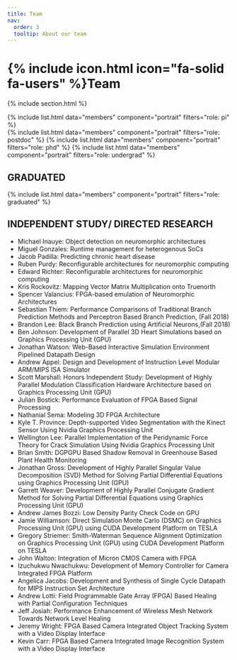 ```yaml
---
title: Team
nav:
  order: 3
  tooltip: About our team
---
```


# {% include icon.html icon="fa-solid fa-users" %}Team

{% include section.html %}

{% include list.html data="members" component="portrait" filters="role: pi" %}<br>
{% include list.html data="members" component="portrait" filters="role: postdoc" %}
{% include list.html data="members" component="portrait" filters="role: phd" %}
{% include list.html data="members" component="portrait" filters="role: undergrad" %}

## GRADUATED

{% include list.html data="members" component="portrait" filters="role: graduated" %}<br>

## INDEPENDENT STUDY/ DIRECTED RESEARCH

- Michael Inauye: Object detection on neuromorphic architectures
- Miguel Gonzales: Runtime management for heterogenous SoCs
- Jacob Padilla: Predicting chronic heart disease
- Ruben Purdy: Reconfigurable architectures for neuromorphic computing
- Edward Richter: Reconfigurable architectures for neuromorphic computing
- Kris Rockovitz: Mapping Vector Matrix Multiplication onto Truenorth
- Spencer Valancius: FPGA-based emulation of Neuromorphic Architectures
- Sebastian Thiem: Performance Comparisons of Traditional Branch Prediction Methods and Perceptron Based Branch Prediction, (Fall 2018)
- Brandon Lee: Black Branch Prediction using Artificial Neurons,(Fall 2018)
- Ben Johnson: Development of Parallel 3D Heart Simulations based on Graphics Processing Unit (GPU)
- Jonathan Watson: Web-Based Interactive Simulation Environment Pipelined Datapath Design
- Andrew Appel: Design and Development of Instruction Level Modular ARM/MIPS ISA Simulator
- Scott Marshall: Honors Independent Study: Development of Highly Parallel Modulation Classification Hardware Architecture based on Graphics Processing Unit (GPU)
- Julian Bostick: Performance Evaluation of FPGA Based Signal Processing
- Nathanial Sema: Modeling 3D FPGA Architecture 
- Kyle T. Province: Depth-supported Video Segmentation with the Kinect Sensor Using Nvidia Graphics Processing Unit
- Wellington Lee: Parallel Implementation of the Peridynamic Force Theory for Crack Simulation Using Nvidia Graphics Processing Unit
- Brian Smith: DGPGPU Based Shadow Removal in Greenhouse Based Plant Health Monitoring
- Jonathan Gross: Development of Highly Parallel Singular Value Decomposition (SVD) Method for Solving Partial Differential Equations using Graphics Processing Unit (GPU)
- Garrett Weaver: Development of Highly Parallel Conjugate Gradient Method for Solving Partial Differential Equations using Graphics Processing Unit (GPU)
- Andrew James Bozzi: Low Density Parity Check Code on GPU
- Jamie Williamson: Direct Simulation Monte Carlo (DSMC) on Graphics Processing Unit (GPU) using CUDA Development Platform on TESLA
- Gregory Striemer: Smith-Waterman Sequence Alignment Optimization on Graphics Processing Unit (GPU) using CUDA
Development Platform on TESLA
- John Walton: Integration of Micron CMOS Camera with FPGA
- Izuchukwu Nwachukwu: Development of Memory Controller for Camera Integrated FPGA Platform
- Angelica Jacobs: Development and Synthesis of Single Cycle Datapath for MIPS Instruction Set Architecture
- Andrew Lotti: Field Programmable Gate Array (FPGA) Based Healing with Partial Configuration Techniques
- Jeff Josiah: Performance Enhancement of Wireless Mesh Network Towards Network Level Healing
- Jeremy Wright: FPGA Based Camera Integrated Object Tracking System with a Video Display Interface
- Kevin Carr: FPGA Based Camera Integrated Image Recognition System with a Video Display Interface